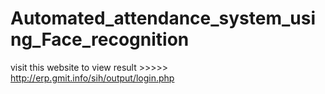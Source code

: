 # Automated_attendance_system_using_Face_recognition

visit this website to view result >>>>> http://erp.gmit.info/sih/output/login.php
